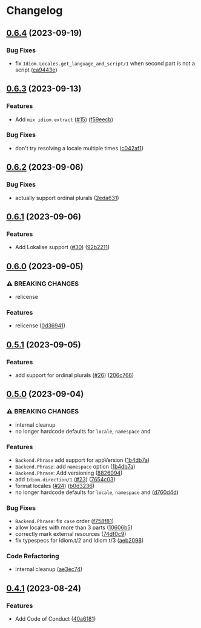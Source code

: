 # Changelog

## [0.6.4](https://github.com/cschmatzler/idiom/compare/v0.6.3...v0.6.4) (2023-09-19)


### Bug Fixes

* fix `Idiom.Locales.get_language_and_script/1` when second part is not a script ([ca9443e](https://github.com/cschmatzler/idiom/commit/ca9443e2b75512609d33326bd60ceb6200ceb740))

## [0.6.3](https://github.com/cschmatzler/idiom/compare/v0.6.2...v0.6.3) (2023-09-13)


### Features

* Add `mix idiom.extract` ([#15](https://github.com/cschmatzler/idiom/issues/15)) ([f59eecb](https://github.com/cschmatzler/idiom/commit/f59eecb324551e3e8ed201033b3bac63ee28ec87))


### Bug Fixes

* don't try resolving a locale multiple times ([c042af1](https://github.com/cschmatzler/idiom/commit/c042af1ba216846971ec2b27b42113af133de968))

## [0.6.2](https://github.com/cschmatzler/idiom/compare/v0.6.1...v0.6.2) (2023-09-06)


### Bug Fixes

* actually support ordinal plurals ([2eda631](https://github.com/cschmatzler/idiom/commit/2eda63191f92872e34cdb2ab7c1c1f3dc913656e))

## [0.6.1](https://github.com/cschmatzler/idiom/compare/v0.6.0...v0.6.1) (2023-09-06)


### Features

* Add Lokalise support ([#30](https://github.com/cschmatzler/idiom/issues/30)) ([92b2211](https://github.com/cschmatzler/idiom/commit/92b2211f3a7239ef4a8bc678d4788a0ecd6c255f))

## [0.6.0](https://github.com/cschmatzler/idiom/compare/v0.5.1...v0.6.0) (2023-09-05)


### ⚠ BREAKING CHANGES

* relicense

### Features

* relicense ([0d36941](https://github.com/cschmatzler/idiom/commit/0d36941b7c37600c5183a433ecbb6c6e385d23f3))

## [0.5.1](https://github.com/cschmatzler/idiom/compare/v0.5.0...v0.5.1) (2023-09-05)


### Features

* add support for ordinal plurals ([#26](https://github.com/cschmatzler/idiom/issues/26)) ([206c766](https://github.com/cschmatzler/idiom/commit/206c766922dce38bf5887f3a330f21950320c533))

## [0.5.0](https://github.com/cschmatzler/idiom/compare/v0.4.1...v0.5.0) (2023-09-04)


### ⚠ BREAKING CHANGES

* internal cleanup
* no longer hardcode defaults for `locale`, `namespace` and

### Features

* `Backend.Phrase` add support for appVersion ([1b4db7a](https://github.com/cschmatzler/idiom/commit/1b4db7a4d785b1e9eb1cc6f592ea107744243ae5))
* `Backend.Phrase`: add `namespace` option ([1b4db7a](https://github.com/cschmatzler/idiom/commit/1b4db7a4d785b1e9eb1cc6f592ea107744243ae5))
* `Backend.Phrase`: Add versioning ([8826094](https://github.com/cschmatzler/idiom/commit/8826094f2b447e135e9b10f292f085eb5a6f70b0))
* add `Idiom.direction/1` ([#23](https://github.com/cschmatzler/idiom/issues/23)) ([7654c03](https://github.com/cschmatzler/idiom/commit/7654c03e33060bb414b78731c20aa4d9925a995b))
* format locales ([#24](https://github.com/cschmatzler/idiom/issues/24)) ([b0d3236](https://github.com/cschmatzler/idiom/commit/b0d3236cbd61ec1a628d75fd985a6b4ab9f42280))
* no longer hardcode defaults for `locale`, `namespace` and ([d760d4d](https://github.com/cschmatzler/idiom/commit/d760d4d88fe8bdc07903dbfb1810b35271e1c05c))


### Bug Fixes

* `Backend.Phrase`: fix `case` order ([f758f81](https://github.com/cschmatzler/idiom/commit/f758f8121b90f527ad969c4d41358eaa034f404f))
* allow locales with more than 3 parts ([10606b5](https://github.com/cschmatzler/idiom/commit/10606b5f52d207b7ce017f3bddd65e23f7c9e2b7))
* correctly mark external resources ([74df0c9](https://github.com/cschmatzler/idiom/commit/74df0c9a4032129ad888e80bb8188222bf9eb79e))
* fix typespecs for Idiom.t/2 and Idiom.t/3 ([aeb2098](https://github.com/cschmatzler/idiom/commit/aeb209883bd98613d0d6c4f7d13ab22a970de0d2))


### Code Refactoring

* internal cleanup ([ae3ec74](https://github.com/cschmatzler/idiom/commit/ae3ec748aef1f9dc69aecd918d67c66c0a801967))

## [0.4.1](https://github.com/cschmatzler/idiom/compare/0.4.0...v0.4.1) (2023-08-24)


### Features

* Add Code of Conduct ([40a6181](https://github.com/cschmatzler/idiom/commit/40a6181b8d87a37a772b1cab0e6f205696586668))
